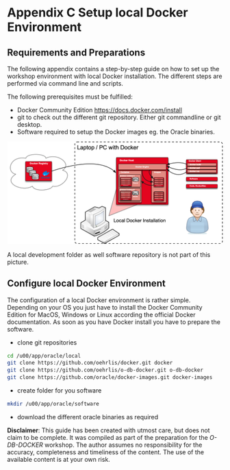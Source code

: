 # Appendix C Setup local Docker Environment

## Requirements and Preparations

The following appendix contains a step-by-step guide on how to set up the workshop environment with local Docker installation. The different steps are performed via command line and scripts. 

The following prerequisites must be fulfilled:

- Docker Community Edition https://docs.docker.com/install
- git to check out the different git repository. Either git commandline or git desktop.
- Software required to setup the Docker images eg. the Oracle binaries.

![Local Docker Workshop Architecture](../images/Docker-Environment.png)

A local development folder as well software repository is not part of this picture.

## Configure local Docker Environment

The configuration of a local Docker environment is rather simple. Depending on your OS you just have to install the Docker Community Edition for MacOS, Windows or Linux according the official Docker documentation. As soon as you have Docker install you have to prepare the software.

- clone git repositories

```bash
cd /u00/app/oracle/local
git clone https://github.com/oehrlis/docker.git docker
git clone https://github.com/oehrlis/o-db-docker.git o-db-docker
git clone https://github.com/oracle/docker-images.git docker-images
```

- create folder for you software

```bash
mkdir /u00/app/oracle/software
```

- download the different oracle binaries as required

**Disclaimer**: This guide has been created with utmost care, but does not claim to be complete. It was compiled as part of the preparation for the *O-DB-DOCKER* workshop. The author assumes no responsibility for the accuracy, completeness and timeliness of the content. The use of the available content is at your own risk.